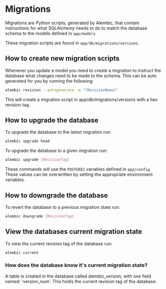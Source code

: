 # Migrations
Migrations are Python scripts, generated by Alembic, that contain instructions for what SQLAlchemy needs to do to
match the database schema to the models defined in `app/models`.

These migration scripts are found in `app/db/migrations/versions`.

## How to create new migration scripts
Whenever you update a model you need to create a migration to instruct the database what changes need to be made to the schema.
This can be auto generated for you by running the following:
```bash
alembic revision --autogenerate -m "[RevisionName]"
```
This will create a migration script in app/db/migrations/versions with a hex revision tag.

## How to upgrade the database
To upgrade the database to the latest migration run:
```bash
alembic upgrade head
```
To upgrade the database to a given migration run:
```bash
alembic upgrade [RevisionTag]
```
These commands will use the `POSTGRES` variables defined in `app/config`.
These values can be overwritten by setting the appropriate environment variables.

## How to downgrade the database
To revert the database to a previous migration state run:
```bash
alembic downgrade [RevisionTag]
```

## View the databases current migration state
To view the current revision tag of the database run:
```bash
alembic current
```
### How does the database know it's current migration state?
A table is created in the database called alembic_version; with one field named: 'version_num'.
This holds the current revision tag of the database.
